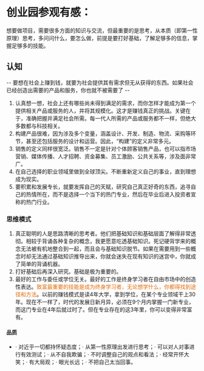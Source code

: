 # 创业园参观有感：

 想要做项目，需要很多方面的知识与交流，但最重要的是思考，从本质（即第一性原理）思考，多问问什么，要怎么做，前提是要打好基础，了解足够多的信息，掌握足够多的技能。

## 认知
-- 要想在社会上赚到钱，就要为社会提供其有需求但无从获得的东西。如果社会已经创造出需要的产品和服务，你也就不被需要了 --
1. 认真想一想，社会上还有哪些尚未得到满足的需求，而你怎样才能成为第一个提供相关产品或服务的人，并将其规模化。这才是赚钱真正的挑战。关键在于，准确把握并满足社会所需。每一代人所需的产品或服务都不一样，但绝大多数都与科技相关。
2. 构建产品很难，因为涉及多个变量，涵盖设计、开发、制造、物流、采购等环节，甚至还包括服务的设计和运营。因此，“构建”的定义非常多元。
3. 销售的定义同样很宽泛。销售不一定是针对个体顾客销售产品，也可以指市场营销、媒体传播、人才招聘、资金募集、员工激励、公共关系等，涉及面非常广。
4. 在自己选择的职业领域里做到全球顶尖。不断重新定义自己的事业，直到理想成为现实。
5. 要积累和发展专长，就要发挥自己的天赋，研究自己真正好奇的东西，追寻自己的热情所在，而不是选择一个当下的热门专业，然后在毕业后进入投资者宣称的热门行业。
### 思维模式
1. 真正聪明的人是思路清晰的思考者。他们把基础知识和基础层面了解得非常透彻。相较于背诵各种复杂的概念，我更愿意吃透基础知识。死记硬背学来的概念无法被有机地整合到一起，而且会与基础知识脱节。如果在需要用到一些概念时却无法通过基础知识推导出来，你就会迷失在现有知识的迷宫中，你就成了简单的背诵机器。
2. 打好基础后再深入研究。基础是极为重要的。
3. 最好的工作与委任或学位无关。最好的工作是终身学习者在自由市场中的创造性表达。<font color="#e36c09">致富最重要的技能是成为终身学习者，无论想学什么，你都得找到途径和方法</font>。以前的赚钱模式是读4年大学，拿到学位，在某个专业领域干上30年。现在不一样了，时代的发展日新月异，必须在9个月内掌握一门新专业，而这门专业在4年后就过时了。但在专业存在的这3年里，你可以变得非常富有。
#### 品质
- · 对近乎一切都持怀疑态度；· 从第一性原理出发进行思考；· 可以对人对事进行有效测试；· 从不自我欺骗；· 不时调整自己的观点和看法；· 经常开怀大笑；· 有大局观；· 眼光长远；· 不把自己太当回事。






